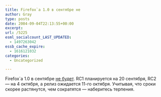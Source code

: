 ```yaml
---
title: Firefox`а 1.0 в сентябре не
author: Gray
type: posts
date: 2004-09-04T22:13:55+00:00
excerpt:
url: /5225
esml_socialcount_LAST_UPDATED:
  - 1497263042
essb_cache_expire:
  - 1616121032
categories:
  - Uncategorized

---
```








Firefox\`а 1.0 в сентябре <a href="http://forums.mozillazine.org/viewtopic.php?t=94779" target="_blank">не будет</a>. RC1 планируется на 20 сентября, RC2 &#8212; на 4 октября, а релиз ожидается 11-го октября. Учитывая, что сроки скорее растянутся, чем сократятся &#8212; наберитесь терпения.